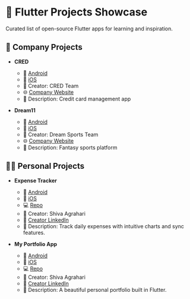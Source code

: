 # 🚀 Flutter Projects Showcase

Curated list of open-source Flutter apps for learning and inspiration.

## 🏢 Company Projects

- **CRED**
  - 📱 [Android](https://play.google.com/store/apps/details?id=com.cred.club)
  - 🍎 [iOS](https://apps.apple.com/in/app/cred/id1424942477)
  - 👤 Creator: CRED Team
  - 🌐 [Company Website](https://cred.club)
  - 📝 Description: Credit card management app

- **Dream11**
  - 📱 [Android](https://play.google.com/store/apps/details?id=com.dream11.fantasy.cricket.app)
  - 🍎 [iOS](https://apps.apple.com/in/app/dream11/id1234567890)
  - 👤 Creator: Dream Sports Team
  - 🌐 [Company Website](https://www.dream11.com)
  - 📝 Description: Fantasy sports platform

## 👨‍💻 Personal Projects

- **Expense Tracker**
  - 📱 [Android](https://play.google.com/store/apps/details?id=com.expense.tracker)
  - 🍎 [iOS](https://apps.apple.com/app/id1234567891)
  - 💻 [Repo](https://github.com/username/expense-tracker)
  - 👤 Creator: Shiva Agrahari
  - 🔗 [Creator LinkedIn](https://www.linkedin.com/in/shivaag04/)
  - 📝 Description: Track daily expenses with intuitive charts and sync features.

- **My Portfolio App**
  - 📱 [Android](https://play.google.com/store/apps/details?id=com.myportfolio.app)
  - 🍎 [iOS](https://apps.apple.com/app/id1234567890)
  - 💻 [Repo](https://github.com/username/portfolio)
  - 👤 Creator: Shiva Agrahari
  - 🔗 [Creator LinkedIn](https://www.linkedin.com/in/shivaag04/)
  - 📝 Description: A beautiful personal portfolio built in Flutter.

